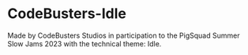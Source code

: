 # CodeBusters-Idle
Made by CodeBusters Studios in participation to the PigSquad Summer Slow Jams 2023 with the technical theme: Idle.

